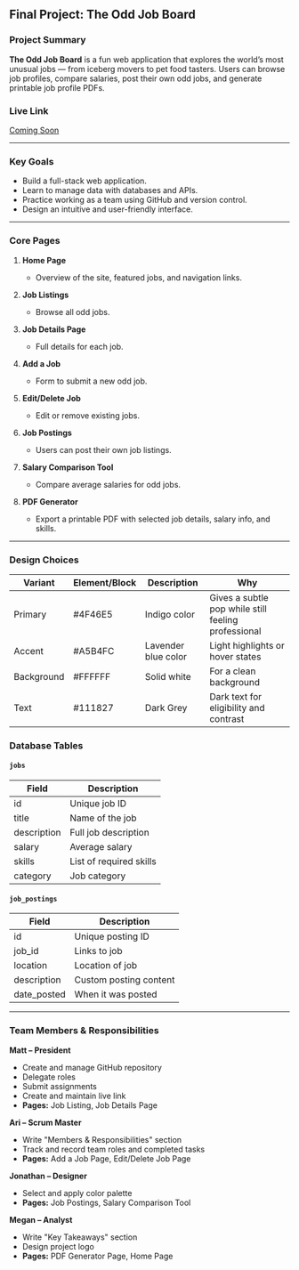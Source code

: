 ## Final Project: The Odd Job Board

### Project Summary

**The Odd Job Board** is a fun web application that explores the world’s most unusual jobs — from iceberg movers to pet food tasters. Users can browse job profiles, compare salaries, post their own odd jobs, and generate printable job profile PDFs.

### Live Link

[Coming Soon](https://url.com)

---

### Key Goals

- Build a full-stack web application.
- Learn to manage data with databases and APIs.
- Practice working as a team using GitHub and version control.
- Design an intuitive and user-friendly interface.

---

### Core Pages

1. **Home Page**  
   - Overview of the site, featured jobs, and navigation links.

2. **Job Listings**  
   - Browse all odd jobs. 

3. **Job Details Page**  
   - Full details for each job.

4. **Add a Job**  
   - Form to submit a new odd job.

5. **Edit/Delete Job**  
   - Edit or remove existing jobs.

6. **Job Postings**  
   - Users can post their own job listings.

7. **Salary Comparison Tool**  
   - Compare average salaries for odd jobs.

8. **PDF Generator**  
   - Export a printable PDF with selected job details, salary info, and skills.

---

### Design Choices

| Variant    | Element/Block | Description         | Why                                                 |
| ---------- | ------------- | ------------------- | --------------------------------------------------- |
| Primary    | #4F46E5       | Indigo color        | Gives a subtle pop while still feeling professional |
| Accent     | #A5B4FC       | Lavender blue color | Light highlights or hover states                    |
| Background | #FFFFFF       | Solid white         | For a clean  background                             |
| Text       | #111827       | Dark Grey           | Dark text for eligibility and contrast              |

### Database Tables

#### `jobs`
| Field        | Description                          |
|--------------|--------------------------------------|
| id           | Unique job ID                        |
| title        | Name of the job                      |
| description  | Full job description                 |
| salary       | Average salary                       |
| skills       | List of required skills              |
| category     | Job category                         |

#### `job_postings`
| Field        | Description                          |
|--------------|--------------------------------------|
| id           | Unique posting ID                    |
| job_id       | Links to job                         |
| location     | Location of job                      |
| description  | Custom posting content               |
| date_posted  | When it was posted                   |


---

### Team Members & Responsibilities

**Matt – President**
- Create and manage GitHub repository  
- Delegate roles  
- Submit assignments  
- Create and maintain live link  
- **Pages:** Job Listing, Job Details Page  

**Ari – Scrum Master**
- Write "Members & Responsibilities" section  
- Track and record team roles and completed tasks  
- **Pages:** Add a Job Page, Edit/Delete Job Page  

**Jonathan – Designer**
- Select and apply color palette  
- **Pages:** Job Postings, Salary Comparison Tool  

**Megan – Analyst**
- Write "Key Takeaways" section  
- Design project logo  
- **Pages:** PDF Generator Page, Home Page  
